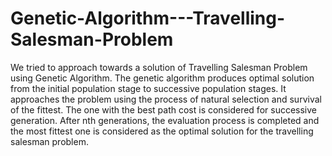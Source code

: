 # Genetic-Algorithm---Travelling-Salesman-Problem
We tried to approach towards a solution of Travelling Salesman Problem using Genetic Algorithm. The genetic algorithm produces optimal solution from the initial population stage to successive population stages. It approaches the problem using the process of natural selection and survival of the fittest. The one with the best path cost is considered for successive generation. After nth generations, the evaluation process is completed and the most fittest one is considered as the optimal solution for the travelling salesman problem.
